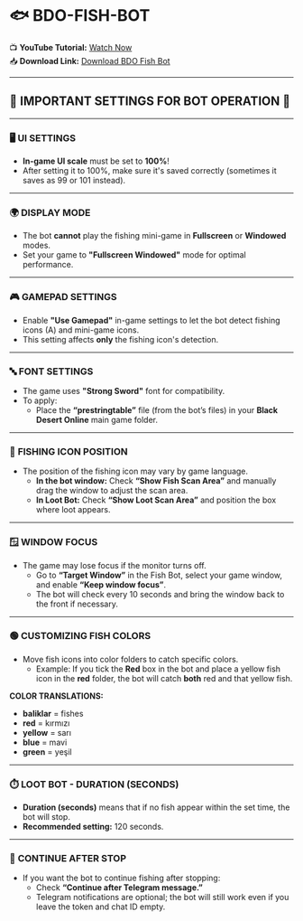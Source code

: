 
# 🐟 BDO-FISH-BOT

📺 **YouTube Tutorial:** [Watch Now](https://www.youtube.com/watch?v=l-WpyVWrr3s)  
📥 **Download Link:** [Download BDO Fish Bot](https://www.dropbox.com/scl/fi/q0x5vzh0tu77mfn0rg03v/BDO-FISH-BOT.rar?rlkey=oxl31dnlle6tsl42qkf3r0szp&st=ngo1y607&dl=1)

---

## 🚨 **IMPORTANT SETTINGS FOR BOT OPERATION** 🚨

---

### 🖥️ **UI SETTINGS**
- **In-game UI scale** must be set to **100%**!
- After setting it to 100%, make sure it's saved correctly (sometimes it saves as 99 or 101 instead).

---

### 🌍 **DISPLAY MODE**
- The bot **cannot** play the fishing mini-game in **Fullscreen** or **Windowed** modes.
- Set your game to **"Fullscreen Windowed"** mode for optimal performance.

---

### 🎮 **GAMEPAD SETTINGS**
- Enable **"Use Gamepad"** in-game settings to let the bot detect fishing icons (A) and mini-game icons.
- This setting affects **only** the fishing icon's detection.

---

### 🔤 **FONT SETTINGS**
- The game uses **"Strong Sword"** font for compatibility.
- To apply:
    - Place the **“prestringtable”** file (from the bot’s files) in your **Black Desert Online** main game folder.

---

### 🎣 **FISHING ICON POSITION**
- The position of the fishing icon may vary by game language.
    - **In the bot window:** Check **“Show Fish Scan Area”** and manually drag the window to adjust the scan area.
    - **In Loot Bot:** Check **“Show Loot Scan Area”** and position the box where loot appears.

---

### 🪟 **WINDOW FOCUS**
- The game may lose focus if the monitor turns off.
    - Go to **“Target Window”** in the Fish Bot, select your game window, and enable **“Keep window focus”**.
    - The bot will check every 10 seconds and bring the window back to the front if necessary.

---

### 🟢 **CUSTOMIZING FISH COLORS**
- Move fish icons into color folders to catch specific colors.
    - Example: If you tick the **Red** box in the bot and place a yellow fish icon in the **red** folder, the bot will catch **both** red and that yellow fish.
  
**COLOR TRANSLATIONS:**
- **baliklar** = fishes
- **red** = kırmızı
- **yellow** = sarı
- **blue** = mavi
- **green** = yeşil

---

### ⏱️ **LOOT BOT - DURATION (SECONDS)**
- **Duration (seconds)** means that if no fish appear within the set time, the bot will stop.
- **Recommended setting:** 120 seconds.

---

### 🔄 **CONTINUE AFTER STOP**
- If you want the bot to continue fishing after stopping:
    - Check **“Continue after Telegram message.”**
    - Telegram notifications are optional; the bot will still work even if you leave the token and chat ID empty.
